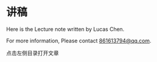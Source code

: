 # 讲稿



Here is the Lecture note written by Lucas Chen. 

For more information, Please contact 861613794@qq.com.

点击左侧目录打开文章